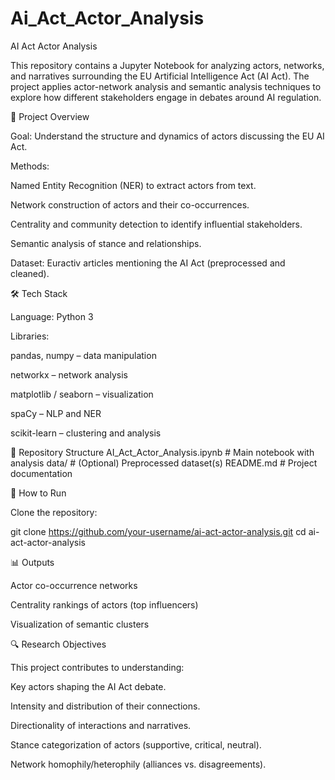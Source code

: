 # Ai_Act_Actor_Analysis

AI Act Actor Analysis

This repository contains a Jupyter Notebook for analyzing actors, networks, and narratives surrounding the EU Artificial Intelligence Act (AI Act). The project applies actor-network analysis and semantic analysis techniques to explore how different stakeholders engage in debates around AI regulation.

📌 Project Overview

Goal: Understand the structure and dynamics of actors discussing the EU AI Act.

Methods:

Named Entity Recognition (NER) to extract actors from text.

Network construction of actors and their co-occurrences.

Centrality and community detection to identify influential stakeholders.

Semantic analysis of stance and relationships.

Dataset: Euractiv articles mentioning the AI Act (preprocessed and cleaned).

🛠️ Tech Stack

Language: Python 3

Libraries:

pandas, numpy – data manipulation

networkx – network analysis

matplotlib / seaborn – visualization

spaCy – NLP and NER

scikit-learn – clustering and analysis

📂 Repository Structure
AI_Act_Actor_Analysis.ipynb   # Main notebook with analysis
data/                         # (Optional) Preprocessed dataset(s)
README.md                     # Project documentation

🚀 How to Run

Clone the repository:

git clone https://github.com/your-username/ai-act-actor-analysis.git
cd ai-act-actor-analysis



📊 Outputs

Actor co-occurrence networks

Centrality rankings of actors (top influencers)

Visualization of semantic clusters

🔍 Research Objectives

This project contributes to understanding:

Key actors shaping the AI Act debate.

Intensity and distribution of their connections.

Directionality of interactions and narratives.

Stance categorization of actors (supportive, critical, neutral).

Network homophily/heterophily (alliances vs. disagreements).
